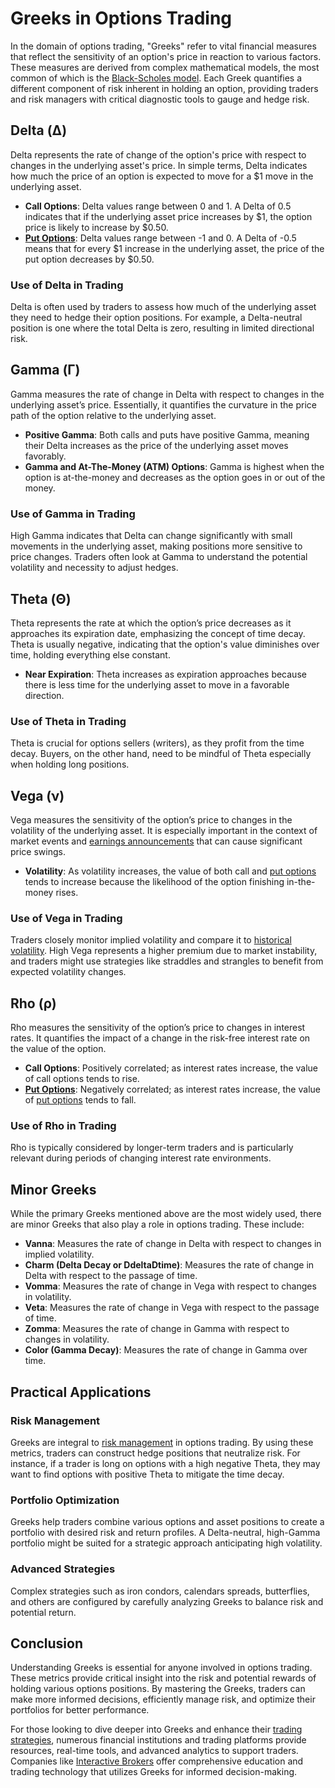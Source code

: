 # Greeks in Options Trading

In the domain of options trading, "Greeks" refer to vital financial measures that reflect the sensitivity of an option's price in reaction to various factors. These measures are derived from complex mathematical models, the most common of which is the [Black-Scholes model](../b/black-scholes_model.md). Each Greek quantifies a different component of risk inherent in holding an option, providing traders and risk managers with critical diagnostic tools to gauge and hedge risk.

## Delta (Δ)

Delta represents the rate of change of the option's price with respect to changes in the underlying asset's price. In simple terms, Delta indicates how much the price of an option is expected to move for a $1 move in the underlying asset.

- **Call Options**: Delta values range between 0 and 1. A Delta of 0.5 indicates that if the underlying asset price increases by $1, the option price is likely to increase by $0.50.
- **[Put Options](../p/put_options.md)**: Delta values range between -1 and 0. A Delta of -0.5 means that for every $1 increase in the underlying asset, the price of the put option decreases by $0.50.

### Use of Delta in Trading
Delta is often used by traders to assess how much of the underlying asset they need to hedge their option positions. For example, a Delta-neutral position is one where the total Delta is zero, resulting in limited directional risk.

## Gamma (Γ)

Gamma measures the rate of change in Delta with respect to changes in the underlying asset’s price. Essentially, it quantifies the curvature in the price path of the option relative to the underlying asset.

- **Positive Gamma**: Both calls and puts have positive Gamma, meaning their Delta increases as the price of the underlying asset moves favorably.
- **Gamma and At-The-Money (ATM) Options**: Gamma is highest when the option is at-the-money and decreases as the option goes in or out of the money.

### Use of Gamma in Trading
High Gamma indicates that Delta can change significantly with small movements in the underlying asset, making positions more sensitive to price changes. Traders often look at Gamma to understand the potential volatility and necessity to adjust hedges.

## Theta (Θ)

Theta represents the rate at which the option’s price decreases as it approaches its expiration date, emphasizing the concept of time decay. Theta is usually negative, indicating that the option's value diminishes over time, holding everything else constant.

- **Near Expiration**: Theta increases as expiration approaches because there is less time for the underlying asset to move in a favorable direction.

### Use of Theta in Trading
Theta is crucial for options sellers (writers), as they profit from the time decay. Buyers, on the other hand, need to be mindful of Theta especially when holding long positions.

## Vega (ν)

Vega measures the sensitivity of the option’s price to changes in the volatility of the underlying asset. It is especially important in the context of market events and [earnings announcements](../e/earnings_announcements.md) that can cause significant price swings.

- **Volatility**: As volatility increases, the value of both call and [put options](../p/put_options.md) tends to increase because the likelihood of the option finishing in-the-money rises.

### Use of Vega in Trading
Traders closely monitor implied volatility and compare it to [historical volatility](../h/historical_volatility.md). High Vega represents a higher premium due to market instability, and traders might use strategies like straddles and strangles to benefit from expected volatility changes.

## Rho (ρ)

Rho measures the sensitivity of the option’s price to changes in interest rates. It quantifies the impact of a change in the risk-free interest rate on the value of the option.

- **Call Options**: Positively correlated; as interest rates increase, the value of call options tends to rise.
- **[Put Options](../p/put_options.md)**: Negatively correlated; as interest rates increase, the value of [put options](../p/put_options.md) tends to fall.

### Use of Rho in Trading
Rho is typically considered by longer-term traders and is particularly relevant during periods of changing interest rate environments.

## Minor Greeks

While the primary Greeks mentioned above are the most widely used, there are minor Greeks that also play a role in options trading. These include:

- **Vanna**: Measures the rate of change in Delta with respect to changes in implied volatility.
- **Charm (Delta Decay or DdeltaDtime)**: Measures the rate of change in Delta with respect to the passage of time.
- **Vomma**: Measures the rate of change in Vega with respect to changes in volatility.
- **Veta**: Measures the rate of change in Vega with respect to the passage of time.
- **Zomma**: Measures the rate of change in Gamma with respect to changes in volatility.
- **Color (Gamma Decay)**: Measures the rate of change in Gamma over time.

## Practical Applications

### Risk Management
Greeks are integral to [risk management](../r/risk_management.md) in options trading. By using these metrics, traders can construct hedge positions that neutralize risk. For instance, if a trader is long on options with a high negative Theta, they may want to find options with positive Theta to mitigate the time decay.

### Portfolio Optimization
Greeks help traders combine various options and asset positions to create a portfolio with desired risk and return profiles. A Delta-neutral, high-Gamma portfolio might be suited for a strategic approach anticipating high volatility.

### Advanced Strategies
Complex strategies such as iron condors, calendars spreads, butterflies, and others are configured by carefully analyzing Greeks to balance risk and potential return.

## Conclusion

Understanding Greeks is essential for anyone involved in options trading. These metrics provide critical insight into the risk and potential rewards of holding various options positions. By mastering the Greeks, traders can make more informed decisions, efficiently manage risk, and optimize their portfolios for better performance.

For those looking to dive deeper into Greeks and enhance their [trading strategies](../t/trading_strategies.md), numerous financial institutions and trading platforms provide resources, real-time tools, and advanced analytics to support traders. Companies like [Interactive Brokers](https://www.interactivebrokers.com/en/index.php?f=13340) offer comprehensive education and trading technology that utilizes Greeks for informed decision-making.
